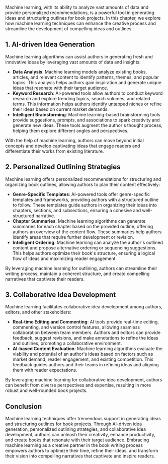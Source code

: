 
Machine learning, with its ability to analyze vast amounts of data and provide personalized recommendations, is a powerful tool in generating ideas and structuring outlines for book projects. In this chapter, we explore how machine learning techniques can enhance the creative process and streamline the development of compelling ideas and outlines.

**1. AI-driven Idea Generation**
--------------------------------

Machine learning algorithms can assist authors in generating fresh and innovative ideas by leveraging vast amounts of data and insights:

* **Data Analysis**: Machine learning models analyze existing books, articles, and relevant content to identify patterns, themes, and popular topics. This analysis helps authors gain inspiration and generate unique ideas that resonate with their target audience.
* **Keyword Research**: AI-powered tools allow authors to conduct keyword research and explore trending topics, search volumes, and related terms. This information helps authors identify untapped niches or refine their ideas based on current market demands.
* **Intelligent Brainstorming**: Machine learning-based brainstorming tools provide suggestions, prompts, and associations to spark creativity and generate new ideas. These tools augment the author's thought process, helping them explore different angles and perspectives.

With the help of machine learning, authors can move beyond initial concepts and develop captivating ideas that engage readers and differentiate their works from existing literature.

**2. Personalized Outlining Strategies**
----------------------------------------

Machine learning offers personalized recommendations for structuring and organizing book outlines, allowing authors to plan their content effectively:

* **Genre-Specific Templates**: AI-powered tools offer genre-specific templates and frameworks, providing authors with a structured outline to follow. These templates guide authors in organizing their ideas into chapters, sections, and subsections, ensuring a cohesive and well-structured narrative.
* **Chapter Summaries**: Machine learning algorithms can generate summaries for each chapter based on the provided outline, offering authors an overview of the content flow. These summaries help authors identify areas that require further development or revision.
* **Intelligent Ordering**: Machine learning can analyze the author's outlined content and propose alternative ordering or sequencing suggestions. This helps authors optimize their book's structure, ensuring a logical flow of ideas and maximizing reader engagement.

By leveraging machine learning for outlining, authors can streamline their writing process, maintain a coherent structure, and create compelling narratives that captivate their readers.

**3. Collaborative Idea Development**
-------------------------------------

Machine learning facilitates collaborative idea development among authors, editors, and other stakeholders:

* **Real-time Editing and Commenting**: AI tools provide real-time editing, commenting, and version control features, allowing seamless collaboration between team members. Authors and editors can provide feedback, suggest revisions, and make annotations to refine the ideas and outlines, promoting a collaborative environment.
* **AI-based Content Evaluation**: Machine learning algorithms evaluate the viability and potential of an author's ideas based on factors such as market demand, reader engagement, and existing competition. This feedback guides authors and their teams in refining ideas and aligning them with reader expectations.

By leveraging machine learning for collaborative idea development, authors can benefit from diverse perspectives and expertise, resulting in more robust and well-rounded book projects.

**Conclusion**
--------------

Machine learning techniques offer tremendous support in generating ideas and structuring outlines for book projects. Through AI-driven idea generation, personalized outlining strategies, and collaborative idea development, authors can unleash their creativity, enhance productivity, and create books that resonate with their target audience. Embracing machine learning as a creative partner in the book writing process empowers authors to optimize their time, refine their ideas, and transform their vision into compelling narratives that captivate and inspire readers.
